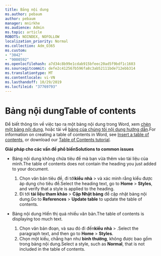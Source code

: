 ```yaml
---
title: Bảng nội dung
ms.author: pebaum
author: pebaum
manager: mnirkhe
ms.audience: Admin
ms.topic: article
ROBOTS: NOINDEX, NOFOLLOW
localization_priority: Normal
ms.collection: Adm_O365
ms.custom:
- "3042"
- "9000592"
ms.openlocfilehash: a7d34c8b99e1cdab915bfeec20ad5f9bdf1c1603
ms.sourcegitcommit: defe2c412567b596fa8c3ab52111bde712ebb314
ms.translationtype: MT
ms.contentlocale: vi-VN
ms.lasthandoff: 10/29/2019
ms.locfileid: "37769793"
---
```

# <a name="table-of-contents"></a><span data-ttu-id="3517a-102">Bảng nội dung</span><span class="sxs-lookup"><span data-stu-id="3517a-102">Table of contents</span></span>

<span data-ttu-id="3517a-103">Để biết thông tin về việc tạo ra một bảng nội dung trong Word, xem [chèn một bảng nội dung](https://support.office.com/article/882e8564-0edb-435e-84b5-1d8552ccf0c0), hoặc tải về [bảng của chúng tôi nội dung hướng dẫn](https://go.microsoft.com/fwlink/?linkid=2065106).</span><span class="sxs-lookup"><span data-stu-id="3517a-103">For information on creating a table of contents in Word, see [Insert a table of contents](https://support.office.com/article/882e8564-0edb-435e-84b5-1d8552ccf0c0), or download our [Table of Contents tutorial](https://go.microsoft.com/fwlink/?linkid=2065106).</span></span>

<span data-ttu-id="3517a-104">**Giải pháp cho các vấn đề phổ biến**</span><span class="sxs-lookup"><span data-stu-id="3517a-104">**Solutions to common issues**</span></span>

- <span data-ttu-id="3517a-105">Bảng nội dung không chứa tiêu đề mà bạn vừa thêm vào tài liệu của mình.</span><span class="sxs-lookup"><span data-stu-id="3517a-105">The table of contents does not contain the heading you just added to your document.</span></span>
  1. <span data-ttu-id="3517a-106">Chọn văn bản tiêu đề, đi tới**kiểu** **nhà** > và xác minh rằng kiểu được áp dụng cho tiêu đề.</span><span class="sxs-lookup"><span data-stu-id="3517a-106">Select the heading text, go to **Home** > **Styles**, and verify that a style is applied to the heading.</span></span>
  2. <span data-ttu-id="3517a-107">Đi tới **tài liệu tham khảo** > **Cập Nhật bảng** để cập nhật bảng nội dung.</span><span class="sxs-lookup"><span data-stu-id="3517a-107">Go to **References** > **Update table** to update the table of contents.</span></span>

- <span data-ttu-id="3517a-108">Bảng nội dung Hiển thị quá nhiều văn bản.</span><span class="sxs-lookup"><span data-stu-id="3517a-108">The table of contents is displaying too much text.</span></span> 
  1. <span data-ttu-id="3517a-109">Chọn văn bản đoạn, và sau đó đi đến**kiểu** **nhà** > .</span><span class="sxs-lookup"><span data-stu-id="3517a-109">Select the paragraph text, and then go to **Home** > **Styles**.</span></span>
  2. <span data-ttu-id="3517a-110">Chọn một kiểu, chẳng hạn như **bình thường**, không được bao gồm trong bảng nội dung.</span><span class="sxs-lookup"><span data-stu-id="3517a-110">Select a style, such as **Normal**, that is not included in the table of contents.</span></span>